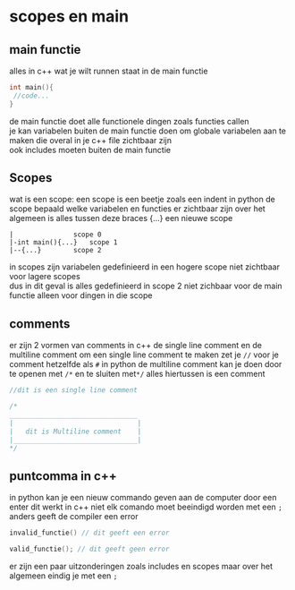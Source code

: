 # scopes en main

## main functie
alles in c++ wat je wilt runnen staat in de main functie 
```cpp
int main(){
 //code...
}
```
de main functie doet alle functionele dingen zoals functies callen  
je kan variabelen buiten de main functie doen om globale variabelen aan te maken die overal in je c++ file zichtbaar zijn  
ook includes moeten buiten de main functie

## Scopes
wat is een scope: een scope is een beetje zoals een indent in python
de scope bepaald welke variabelen en functies er zichtbaar zijn over het algemeen is alles tussen deze braces {...} een nieuwe scope  

    |               scope 0  
    |-int main(){...}   scope 1  
    |--{...}        scope 2

in scopes zijn variabelen gedefinieerd in een hogere scope
niet zichtbaar voor lagere scopes  
dus in dit geval is alles gedefinieerd in scope 2 niet zichbaar voor de main functie alleen voor dingen in die scope

## comments
er zijn 2 vormen van comments in c++
de single line comment en de multiline comment
om een single line comment te maken zet je `//` voor je comment
hetzelfde als `#` in python
de multiline comment kan je doen door te openen met `/*` en te sluiten met`*/` alles hiertussen is een comment
```c++
//dit is een single line comment

/*
________________________________
|                               |
|   dit is Multiline comment    |
|_______________________________|
*/
```

## puntcomma in c++
in python kan je een nieuw commando geven aan de computer door een enter
dit werkt in c++ niet
elk comando moet beeindigd worden met een `;` anders geeft de compiler een error

```c++
invalid_functie() // dit geeft een error
```

```c++
valid_functie(); // dit geeft geen error
```
er zijn een paar uitzonderingen zoals includes en scopes
maar over het algemeen eindig je met een `;`

 